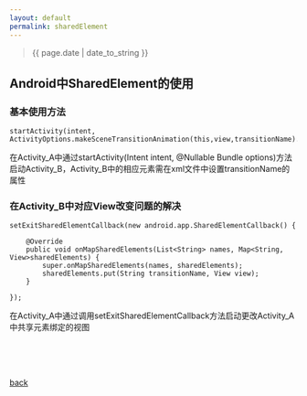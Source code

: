 ```yaml
---
layout: default
permalink: sharedElement
---
```


> {{ page.date | date_to_string }}

## Android中SharedElement的使用

### 基本使用方法


	startActivity(intent,
	ActivityOptions.makeSceneTransitionAnimation(this,view,transitionName).toBundle());

在Activity_A中通过startActivity(Intent intent, @Nullable Bundle options)方法启动Activity_B，Activity_B中的相应元素需在xml文件中设置transitionName的属性


### 在Activity_B中对应View改变问题的解决

	setExitSharedElementCallback(new android.app.SharedElementCallback() {

		@Override
		public void onMapSharedElements(List<String> names, Map<String, View>sharedElements) {
			super.onMapSharedElements(names, sharedElements);
			sharedElements.put(String transitionName, View view);
		}

	});

在Activity_A中通过调用setExitSharedElementCallback方法启动更改Activity_A中共享元素绑定的视图

 


<br />
<br />
<br />

[back](../)

